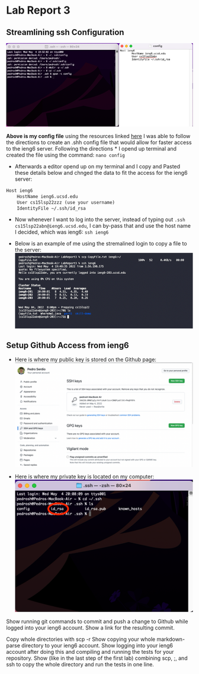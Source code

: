 # Lab Report 3
## Streamlining ssh Configuration
![configFile](LabReport3/configFile.png)

**Above is my config file** using the resources linked [here](https://www.techrepublic.com/article/how-to-use-an-ssh-config-file-on-macos-for-easier-connections-to-your-data-center-servers/) I was able to follow the directions to create an .shh config file that would allow for faster access to the ieng6 server. Following the directions * I opend up terminal and created the file using the command:
`nano config`
* Afterwards a editor opend up on my terminal and I copy and Pasted these details below and chnged the data to fit the access for the ieng6 server:
```
Host ieng6
    HostName ieng6.ucsd.edu
    User cs15lsp22zzz (use your username)
    IdentityFile ~/.ssh/id_rsa
```
* Now whenever I want to log into the server, instead of typing out `.ssh cs15lsp22abn@ieng6.ucsd.edu`, I can by-pass that and use the host name I decided, which was ieng6: `ssh ieng6`

* Below is an example of me using the stremalined login to copy a file to the server:
![fileCopy](LabReport3/fileCopy.png)


## Setup Github Access from ieng6
* Here is where my public key is stored on the Github page:
![sshLocation](LabReport3/sshLocation.png)

* Here is where my private key is located on my computer:
![privateKey](LabReport3/privateKey.png)


Show running git commands to commit and push a change to Github while logged into your ieng6 account.
Show a link for the resulting commit.


Copy whole directories with scp -r
Show copying your whole markdown-parse directory to your ieng6 account.
Show logging into your ieng6 account after doing this and compiling and running the tests for your repository.
Show (like in the last step of the first lab) combining scp, ;, and ssh to copy the whole directory and run the tests in one line.


